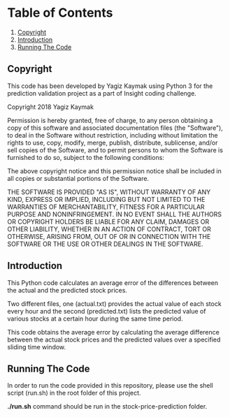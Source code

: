 # Table of Contents
1. [Copyright](README.md#copyright)
1. [Introduction](README.md#introduction)
1. [Running The Code](README.md#running)

## Copyright
This code has been developed by Yagiz Kaymak using Python 3 for the prediction validation project as a part of Insight coding challenge.

Copyright 2018 Yagiz Kaymak

Permission is hereby granted, free of charge, to any person obtaining a copy of this software and associated documentation files (the "Software"), to deal in the Software without restriction, including without limitation the rights to use, copy, modify, merge, publish, distribute, sublicense, and/or sell copies of the Software, and to permit persons to whom the Software is furnished to do so, subject to the following conditions:

The above copyright notice and this permission notice shall be included in all copies or substantial portions of the Software.

THE SOFTWARE IS PROVIDED "AS IS", WITHOUT WARRANTY OF ANY KIND, EXPRESS OR IMPLIED, INCLUDING BUT NOT LIMITED TO THE WARRANTIES OF MERCHANTABILITY, FITNESS FOR A PARTICULAR PURPOSE AND NONINFRINGEMENT. IN NO EVENT SHALL THE AUTHORS OR COPYRIGHT HOLDERS BE LIABLE FOR ANY CLAIM, DAMAGES OR OTHER LIABILITY, WHETHER IN AN ACTION OF CONTRACT, TORT OR OTHERWISE, ARISING FROM, OUT OF OR IN CONNECTION WITH THE SOFTWARE OR THE USE OR OTHER DEALINGS IN THE SOFTWARE.

## Introduction
This Python code calculates an average error of the differences between the actual and the predicted stock prices.

 Two different files, one (actual.txt) provides the actual value of each stock every hour and the second (predicted.txt) lists the predicted value of various stocks at a certain hour during the same time period.

This code obtains the average error by calculating the average difference between the actual stock prices and the predicted values over a specified sliding time window.

## Running The Code
In order to run the code provided in this repository, please use the shell script (run.sh) in the root folder of this project.

<b>./run.sh</b> command should be run in the stock-price-prediction folder.
